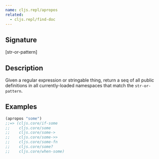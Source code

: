 ```yaml
---
name: cljs.repl/apropos
related:
  - cljs.repl/find-doc
---
```


## Signature
[str-or-pattern]


## Description

Given a regular expression or stringable thing, return a seq of all
public definitions in all currently-loaded namespaces that match the
`str-or-pattern`.


## Examples

```clj
(apropos "some")
;;=> (cljs.core/if-some
;;    cljs.core/some
;;    cljs.core/some->
;;    cljs.core/some->>
;;    cljs.core/some-fn
;;    cljs.core/some?
;;    cljs.core/when-some)
```